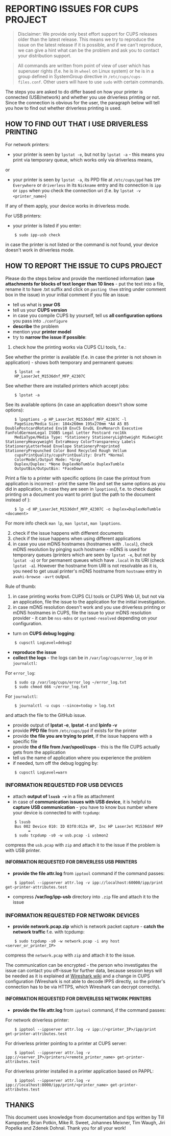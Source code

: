 # REPORTING ISSUES FOR CUPS PROJECT

> Disclaimer: We provide only best effort support for CUPS releases older than the latest release. This means we try to reproduce the issue on the latest release if it is possible, and if we can't reproduce, we can give a hint what can be the problem and ask you to contact your distribution support.

> All commands are written from point of view of user which has superuser rights (f.e. he is in `wheel` on Linux system) or he is in a group defined in SystemGroup directive in `/etc/cups/cups-files.conf`. Other users will have to use `sudo` with certain commands.

The steps you are asked to do differ based on how your printer is connected (USB/network) and whether you use driverless printing or not. Since the connection is obvious for the user, the paragraph below will tell you how to find out whether driverless printing is used.


## HOW TO FIND OUT THAT I USE DRIVERLESS PRINTING

For network printers:
* your printer is seen by `lpstat -e`, but not by `lpstat -a` - this means you print via temporary queue, which works only via driverless means,

or

* your printer is seen by `lpstat -a`, its PPD file at `/etc/cups/ppd` has `IPP Everywhere` or `driverless` in its `Nickname` entry and its connection is `ipp` or `ipps` when you check the connection uri (f.e. by `lpstat -v <printer_name>`)

If any of them apply, your device works in driverless mode.

For USB printers:
* your printer is listed if you enter:

```
    $ sudo ipp-usb check
```

in case the printer is not listed or the command is not found, your device doesn't work in driverless mode.


## HOW TO REPORT THE ISSUE TO CUPS PROJECT

Please do the steps below and provide the mentioned information (**use attachments for blocks of text longer than 10 lines** - put the text into a file, rename it to have .txt suffix and click on `pasting them` string under comment box in the issue) in your initial comment if you file an issue:

* tell us what is **your OS**
* tell us your **CUPS version**
* in case you compile CUPS by yourself, tell us **all configuration options** you pass into `./configure`
* **describe** the problem
* mention your **printer model**
* try to **narrow the issue if possible**:

1. check how the printing works via CUPS CLI tools, f.e.:

See whether the printer is available (f.e. in case the printer is not shown in application) - shows both temporary and permanent queues:

```
    $ lpstat -e
    HP_LaserJet_M1536dnf_MFP_42307C
```

See whether there are installed printers which accept jobs:

```
    $ lpstat -a
```

See its available options (in case an application doesn't show some options):

```
    $ lpoptions -p HP_LaserJet_M1536dnf_MFP_42307C -l
    PageSize/Media Size: 184x260mm 195x270mm *A4 A5 B5 DoublePostcardRotated Env10 EnvC5 EnvDL EnvMonarch Executive FanFoldGermanLegal ISOB5 Legal Letter Postcard roc16k
    MediaType/Media Type: *Stationery StationeryLightweight Midweight StationeryHeavyweight ExtraHeavy ColorTransparency Labels StationeryLetterhead Envelope StationeryPreprinted StationeryPrepunched Color Bond Recycled Rough Vellum
    cupsPrintQuality/cupsPrintQuality: Draft *Normal
    ColorModel/Output Mode: *Gray
    Duplex/Duplex: *None DuplexNoTumble DuplexTumble
    OutputBin/OutputBin: *FaceDown
```

Print a file to a printer with specific options (in case the printout from application is incorrect - print the same file and set the same options as you did in application, in case they are seen in `lpoptions`), f.e. to check duplex printing on a document you want to print (put the path to the document instead of <document>):

```
    $ lp -d HP_LaserJet_M1536dnf_MFP_42307C -o Duplex=DuplexNoTumble <document>
```

For more info check `man lp`, `man lpstat`, `man lpoptions`.

2. check if the issue happens with different documents
3. check if the issue happens when using different applications
4. in case you use mDNS hostnames (hostnames with `.local`), check mDNS resolution by pinging such hostname - mDNS is used for temporary queues (printers which are seen by `lpstat -e`, but not by `lpstat -a`) or for permanent queues which have `.local` in its URI (check `lpstat -a`). However the hostname from URI is not resolvable as it is, you need to get usual printer's mDNS hostname from `hostname` entry in `avahi-browse -avrt` output.

Rule of thumb:
1. in case printing works from CUPS CLI tools or CUPS Web UI, but not via an application, file the issue to the application for the initial investigation.
2. in case mDNS resolution doesn't work and you use driverless printing or mDNS hostnames in CUPS, file the issue to your mDNS resolution provider - it can be `nss-mdns` or `systemd-resolved` depending on your configuration.

* turn on **CUPS debug logging**:

```
    $ cupsctl LogLevel=debug2
```

* **reproduce the issue**
* **collect the logs** - the logs can be in `/var/log/cups/error_log` or in `journalctl`:

For `error_log`:
```
    $ sudo cp /var/log/cups/error_log ~/error_log.txt
    $ sudo chmod 666 ~/error_log.txt
```

For `journalctl`:
```
    $ journalctl -u cups --since=today > log.txt
```

and attach the file to the GitHub issue.

* provide output of **lpstat -e**, **lpstat -t** and **lpinfo -v**
* provide **PPD file** from `/etc/cups/ppd` if exists for the printer
* provide **the file you are trying to print**, if the issue happens with a specific file
* provide **the d file from /var/spool/cups** - this is the file CUPS actually gets from the application
* tell us the name of application where you experience the problem
* if needed, turn off the debug logging by:

```
    $ cupsctl LogLevel=warn
```

### INFORMATION REQUESTED FOR USB DEVICES

* attach **output of `lsusb -v`** in a file as attachment
* in case of **communication issues with USB device**, it is helpful to **capture USB communication** - you have to know bus number where your device is connected to with `tcpdump`:

```
    $ lsusb
    Bus 002 Device 010: ID 03f0:012a HP, Inc HP LaserJet M1536dnf MFP
          =
    $ sudo tcpdump -s0 -w usb.pcap -i usbmon2
```
compress the `usb.pcap` with `zip` and attach it to the issue if the problem is with USB printer.

#### INFORMATION REQUESTED FOR DRIVERLESS USB PRINTERS

* **provide the file attr.log** from `ipptool` command if the command passes:

```
    $ ipptool --ippserver attr.log -v ipp://localhost:60000/ipp/print get-printer-attributes.test
```

* compress **/var/log/ipp-usb** directory into `.zip` file and attach it to the issue


### INFORMATION REQUESTED FOR NETWORK DEVICES

* **provide network.pcap.zip** which is network packet capture - **catch the network traffic** f.e. with tcpdump:

```
    $ sudo tcpdump -s0 -w network.pcap -i any host <server_or_printer_IP>
```

compress the `network.pcap` with `zip` and attach it to the issue.

The communication can be encrypted - the person who investigates the issue can contact you off-issue for further data, because session keys will be needed as it is explained at [Wireshark wiki](https://wiki.wireshark.org/TLS) and a change in CUPS configuration (Wireshark is not able to decode IPPS directly, so the printer's connection has to be via HTTPS, which Wireshark can decrypt correctly).

#### INFORMATION REQUESTED FOR DRIVERLESS NETWORK PRINTERS

* **provide the file attr.log** from `ipptool` command, if the command passes:

For network driverless printer:
```
    $ ipptool --ippserver attr.log -v ipp://<printer_IP>/ipp/print get-printer-attributes.test
```

For driverless printer pointing to a printer at CUPS server:
```
    $ ipptool --ippserver attr.log -v ipp://<server_IP>/printers/<remote_printer_name> get-printer-attributes.test
```

For driverless printer installed in a printer application based on PAPPL:
```
    $ ipptool --ippserver attr.log -v ipp://localhost:8000/ipp/print/<printer_name> get-printer-attributes.test
```


## THANKS

This document uses knowledge from documentation and tips written by Till Kamppeter, Brian Potkin, Mike R. Sweet, Johannes Meixner, Tim Waugh, Jiri Popelka and Zdenek Dohnal. Thank you for all your work!
